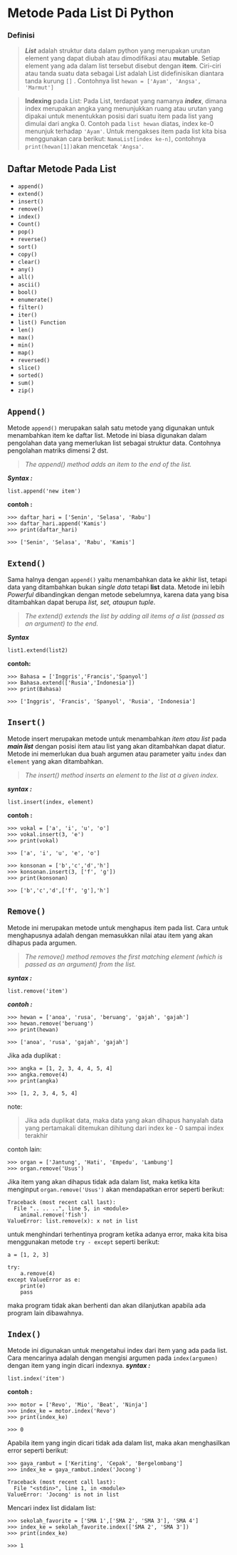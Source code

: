 # Metode Pada List Di Python
### Definisi
>__*List*__ adalah struktur data dalam python yang merupakan urutan element yang dapat diubah atau dimodifikasi atau __mutable__. Setiap element yang ada dalam list tersebut disebut dengan __item__. Ciri-ciri atau tanda suatu data sebagai List adalah List didefinisikan diantara tanda kurung `[]` . Contohnya list `hewan = ['Ayam', 'Angsa', 'Marmut']`

>__Indexing__  pada List:  Pada List, terdapat yang namanya ___index___, dimana index merupakan angka yang menunjukkan ruang atau urutan yang dipakai untuk menentukkan posisi dari suatu item pada list yang dimulai dari angka 0. Contoh pada `list hewan` diatas, index ke-0 menunjuk terhadap `'Ayam'`.  Untuk mengakses item pada list kita bisa menggunakan cara berikut: `NamaList[index ke-n]`, contohnya `print(hewan[1])`akan mencetak `'Angsa'`.

## Daftar Metode Pada List

 - `append()`
 - `extend()`
 - `insert()`
 - `remove()`
 - `index()`
 - `Count()`
 - `pop()`
 - `reverse()`
 - `sort()`
 - `copy()`
 - `clear()`
 - `any()`
 - `all()`
 - `ascii()`
 - `bool()`
 - `enumerate()`
 - `filter()`
 - `iter()`
 - `list() Function`
 - `len()`
 - `max()`
 - `min()`
 - `map()`
 - `reversed()`
 - `slice()`
 - `sorted()`
 - `sum()`
 - `zip()`
 
## `Append()`
Metode `append()` merupakan salah satu metode yang digunakan untuk menambahkan item ke daftar list. Metode ini biasa digunakan dalam pengolahan data yang memerlukan list sebagai struktur data. Contohnya pengolahan matriks dimensi 2 dst.
> *The append() method adds an item to the end of the list.*

__*Syntax	:*__
```
list.append('new item')
```

__contoh	:__

```
>>> daftar_hari = ['Senin', 'Selasa', 'Rabu']
>>> daftar_hari.append('Kamis')
>>> print(daftar_hari)
```
`>>> ['Senin', 'Selasa', 'Rabu', 'Kamis']`

## `Extend()`
Sama halnya dengan `append()` yaitu menambahkan data ke akhir list, tetapi data yang ditambahkan bukan *single data* tetapi __list__ data. Metode ini lebih *Powerful* dibandingkan dengan metode sebelumnya, karena data yang bisa ditambahkan dapat berupa *list, set, ataupun tuple*.

>   *The extend() extends the list by adding all items of a list (passed as an argument) to the end.*

___Syntax___
```
list1.extend(list2)
```

__contoh:__
```
>>> Bahasa = ['Inggris','Francis','Spanyol']
>>> Bahasa.extend(['Rusia','Indonesia'])
>>> print(Bahasa)
```
`>>> ['Inggris', 'Francis', 'Spanyol', 'Rusia', 'Indonesia']`

## `Insert()`
Metode insert merupakan metode untuk menambahkan *item atau list* pada ___main list___ dengan posisi item atau list yang akan ditambahkan dapat diatur.
Metode ini memerlukan dua buah argumen atau parameter yaitu `index` dan `element` yang akan ditambahkan.
>  *The insert() method inserts an element to the list at a given index.*

___syntax	:___
```
list.insert(index, element)
```
__contoh	:__
```
>>> vokal = ['a', 'i', 'u', 'o']
>>> vokal.insert(3, 'e')
>>> print(vokal)
```
`>>> ['a', 'i', 'u', 'e', 'o']`

```
>>> konsonan = ['b','c','d','h']
>>>	konsonan.insert(3, ['f', 'g'])
>>> print(konsonan)
```
`>>> ['b','c','d',['f', 'g'],'h']`


## `Remove()`
Metode ini merupakan metode untuk menghapus item pada list. Cara untuk menghapusnya adalah dengan memasukkan nilai atau item yang akan dihapus pada argumen.
> *The remove() method removes the first matching element (which is passed as an argument) from the list.*

___syntax	:___
```
list.remove('item')
```
___contoh	:___
```
>>> hewan = ['anoa', 'rusa', 'beruang', 'gajah', 'gajah']
>>> hewan.remove('beruang')
>>> print(hewan)
```
`>>> ['anoa', 'rusa', 'gajah', 'gajah']`

Jika ada duplikat :
```
>>> angka = [1, 2, 3, 4, 4, 5, 4]
>>> angka.remove(4)
>>> print(angka)
```
`>>> [1, 2, 3, 4, 5, 4]`

note:
>Jika ada duplikat data, maka data yang akan dihapus hanyalah data yang pertamakali ditemukan dihitung dari index ke - 0 sampai index terakhir

contoh lain:
```
>>>	organ = ['Jantung', 'Hati', 'Empedu', 'Lambung']
>>> organ.remove('Usus')
```
Jika item yang akan dihapus tidak ada dalam list, maka ketika kita menginput `organ.remove('Usus')` akan mendapatkan error seperti berikut:
```
Traceback (most recent call last):
  File ".. .. ..", line 5, in <module>
    animal.remove('fish')
ValueError: list.remove(x): x not in list
```

untuk menghindari terhentinya program ketika adanya error, maka kita bisa menggunakan metode `try - except` seperti berikut:
```
a = [1, 2, 3]

try:
	a.remove(4)
except ValueError as e:
	print(e)
	pass
```
maka program tidak akan berhenti dan akan dilanjutkan apabila ada program lain dibawahnya.


## `Index()`
Metode ini digunakan untuk mengetahui index dari item yang ada pada list. Cara mencarinya adalah dengan mengisi argumen pada `index(argumen)` dengan item yang ingin dicari indexnya.
___syntax	:___
```
list.index('ítem')
```
__contoh	:__
```
>>>	motor = ['Revo', 'Mio', 'Beat', 'Ninja']
>>>	index_ke = motor.index('Revo')
>>> print(index_ke)
```
`>>> 0`

Apabila item yang ingin dicari tidak ada dalam list, maka akan menghasilkan error seperti berikut:
```
>>> gaya_rambut = ['Keriting', 'Cepak', 'Bergelombang']
>>> index_ke = gaya_rambut.index('Jocong')
```
```
Traceback (most recent call last):
  File "<stdin>", line 1, in <module>
ValueError: 'Jocong' is not in list
```
Mencari index list didalam list:
```
>>> sekolah_favorite = ['SMA 1',['SMA 2', 'SMA 3'], 'SMA 4']
>>> index_ke = sekolah_favorite.index(['SMA 2', 'SMA 3'])
>>> print(index_ke)
```

`>>> 1`
